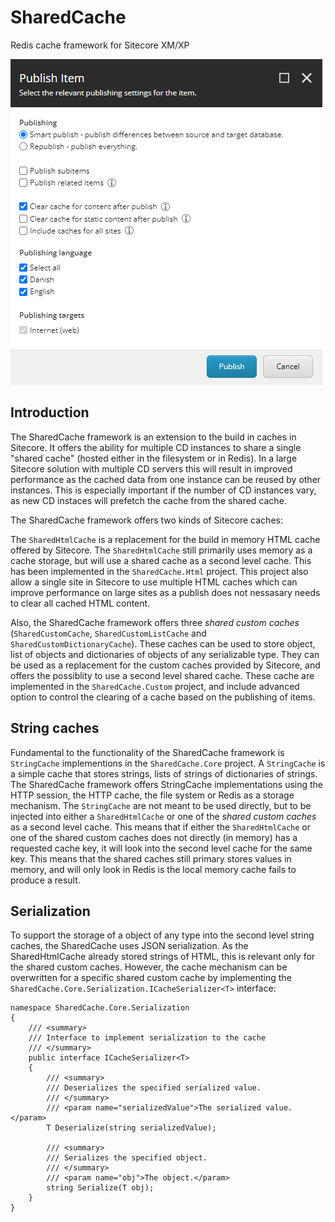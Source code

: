 # SharedCache

Redis cache framework for Sitecore XM/XP

![Example](https://raw.githubusercontent.com/kristofferkjeldby/SharedCache/main/readme.png)

## Introduction

The SharedCache framework is an extension to the build in caches in Sitecore. It offers the ability for multiple CD instances to share a single "shared cache" (hosted either in the filesystem or in Redis). In a large Sitecore solution with multiple CD servers this will result in improved performance as the cached data from one instance can be reused by other instances. This is especially important if the number of CD instances vary, as new CD instaces will prefetch the cache from the shared cache.

The SharedCache framework offers two kinds of Sitecore caches: 

The `SharedHtmlCache` is a replacement for the build in memory HTML cache offered by Sitecore. The `SharedHtmlCache` still primarily uses memory as a cache storage, but will use a shared cache as a second level cache. This has been implemented in the `SharedCache.Html` project. This project also allow a single site in Sitecore to use multiple HTML caches which can improve performance on large sites as a publish does not nessasary needs to clear all cached HTML content.

Also, the SharedCache framework offers three _shared custom caches_ (`SharedCustomCache`, `SharedCustomListCache` and `SharedCustomDictionaryCache`). These caches can be used to store object, list of objects and dictionaries of objects of any serializable type. They can be used as a replacement for the custom caches provided by Sitecore, and offers the possiblity to use a second level shared cache. These cache are implemented in the `SharedCache.Custom` project, and include advanced option to control the clearing of a cache based on the publishing of items.

## String caches

Fundamental to the functionality of the SharedCache framework is `StringCache` implementions in the `SharedCache.Core` project. A `StringCache` is a simple cache that stores strings, lists of strings of dictionaries of strings. The SharedCache framework offers StringCache implementations using the HTTP session, the HTTP cache, the file system or Redis as a storage mechanism. The `StringCache` are not meant to be used directly, but to be injected into either a `SharedHtmlCache` or one of the _shared custom caches_ as a second level cache. This means that if either the `SharedHtmlCache` or one of the shared custom caches does not directly (in memory) has a requested cache key, it will look into the second level cache for the same key. This means that the shared caches still primary stores values in memory, and will only look in Redis is the local memory cache fails to produce a result. 

## Serialization

To support the storage of a object of any type into the second level string caches, the SharedCache uses JSON serialization. As the SharedHtmlCache already stored strings of HTML, this is relevant only for the shared custom caches. However, the cache mechanism can be overwritten for a specific shared custom cache by implementing the `SharedCache.Core.Serialization.ICacheSerializer<T>` interface:

```
namespace SharedCache.Core.Serialization
{
    /// <summary>
    /// Interface to implement serialization to the cache
    /// </summary>
    public interface ICacheSerializer<T>
    {
        /// <summary>
        /// Deserializes the specified serialized value.
        /// </summary>
        /// <param name="serializedValue">The serialized value.</param>
        T Deserialize(string serializedValue);

        /// <summary>
        /// Serializes the specified object.
        /// </summary>
        /// <param name="obj">The object.</param>
        string Serialize(T obj);
    }
}
```




